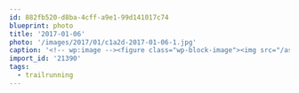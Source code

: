 ```yaml
---
id: 882fb520-d8ba-4cff-a9e1-99d141017c74
blueprint: photo
title: '2017-01-06'
photo: '/images/2017/01/c1a2d-2017-01-06-1.jpg'
caption: '<!-- wp:image --><figure class="wp-block-image"><img src="/assets/images/2017/01/c1a2d-2017-01-06-1.jpg" /></figure><!-- /wp:image --><!-- wp:paragraph --><p>Dancing through the snow? #trailrunning</p><!-- /wp:paragraph -->'
import_id: '21390'
tags:
  - trailrunning
---
```

